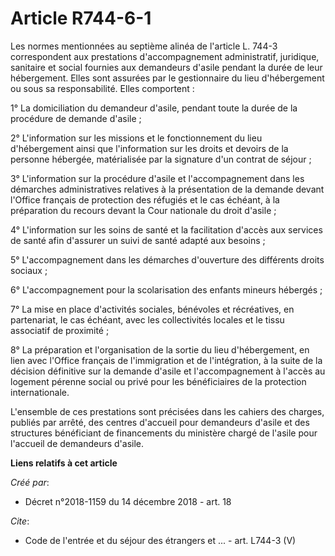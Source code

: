 # Article R744-6-1

Les normes mentionnées au septième alinéa de l'article L. 744-3 correspondent aux prestations d'accompagnement administratif,
juridique, sanitaire et social fournies aux demandeurs d'asile pendant la durée de leur hébergement. Elles sont assurées par
le gestionnaire du lieu d'hébergement ou sous sa responsabilité. Elles comportent : 

1° La domiciliation du demandeur d'asile, pendant toute la durée de la procédure de demande d'asile ; 

2° L'information sur les missions et le fonctionnement du lieu d'hébergement ainsi que l'information sur les droits et
devoirs de la personne hébergée, matérialisée par la signature d'un contrat de séjour ; 

3° L'information sur la procédure d'asile et l'accompagnement dans les démarches administratives relatives à la présentation
de la demande devant l'Office français de protection des réfugiés et le cas échéant, à la préparation du recours devant la
Cour nationale du droit d'asile ; 

4° L'information sur les soins de santé et la facilitation d'accès aux services de santé afin d'assurer un suivi de santé
adapté aux besoins ; 

5° L'accompagnement dans les démarches d'ouverture des différents droits sociaux ; 

6° L'accompagnement pour la scolarisation des enfants mineurs hébergés ; 

7° La mise en place d'activités sociales, bénévoles et récréatives, en partenariat, le cas échéant, avec les collectivités
locales et le tissu associatif de proximité ; 

8° La préparation et l'organisation de la sortie du lieu d'hébergement, en lien avec l'Office français de l'immigration et de
l'intégration, à la suite de la décision définitive sur la demande d'asile et l'accompagnement à l'accès au logement pérenne
social ou privé pour les bénéficiaires de la protection internationale. 

L'ensemble de ces prestations sont précisées dans les cahiers des charges, publiés par arrêté, des centres d'accueil pour
demandeurs d'asile et des structures bénéficiant de financements du ministère chargé de l'asile pour l'accueil de demandeurs
d'asile.

**Liens relatifs à cet article**

_Créé par_:

  - Décret n°2018-1159 du 14 décembre 2018 - art. 18

_Cite_:

  - Code de l'entrée et du séjour des étrangers et ... - art. L744-3 (V)
